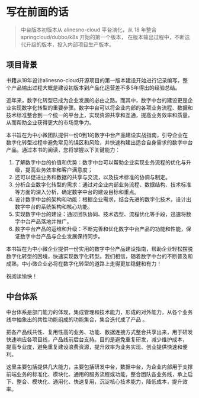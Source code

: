 # 写在前面的话

> 中台版本初版本从 alinesno-cloud 平台演化，从 18 年整合 springcloud/dubbo/k8s 开始的第一个版本， 在版本输出过程中，不断迭代升级的版本，投入内部项目生产版本。

## 项目背景

书籍从18年设计alinesno-cloud开源项目的第一版本建设开始进行记录编写，整个产品输出过程大概是建设初版本到产品化运营差不多5年得出的经验总结。

近年来，数字化转型已成为企业发展的必由之路。而其中，数字中台的建设更是企业实现数字化转型的重要步骤。数字中台可以将企业内部的各项业务流程、数据和技术标准整合到一个统一的平台上，实现资源共享和互通，提高业务效率和质量，从而帮助企业获得更大的市场竞争力。

本书旨在为中小微团队提供一份0到1的数字中台产品建设实战指南，引导企业在数字化转型过程中避免常见的误区和风险，并快速构建出适合自身需求的数字中台产品。通过本书的阅读，您将掌握以下关键能力：

1. 了解数字中台的价值和优势：数字中台可以帮助企业实现业务流程的优化与升级，提高业务效率和客户满意度；
2. 还可以促进业务和数据的共享与交流，以及技术标准的协调与制定。
3. 分析企业数字化转型的需求：通过对企业内部业务流程、数据结构、技术标准等方面的深入分析，确定数字中台的建设目标和重点。
4. 设计数字中台的架构和功能：根据企业需求，结合先进的数字化技术，设计出数字中台的系统架构和核心功能。
5. 实现数字中台的建设：通过团队协同、技术选型、流程优化等手段，迅速将数字中台产品落地并推广。
6. 数字中台产品的运维和升级：不断完善和优化数字中台产品的功能和性能，保证数字中台产品与企业发展保持同步。

本书旨在为中小微企业提供一份实用的数字中台产品建设指南，帮助企业轻松摆脱数字化转型的困境，快速实现数字化转型。我们相信，随着数字中台的不断普及和成熟，中小微企业必将在数字化转型的道路上走得更加稳健和有力！

祝阅读愉快！

## 中台体系

中台体系是部门能力的体现，集成管理和技术能力，形成的对外能力，从各个业务线中抽象出的共性功能组成的功能集合，集合迭代成了产品 。

把各产品线共性、复用性高的业务、功能、数据连接方式整合共享出来，用于研发快速响应各项目线，产品线前后台支持。目的是避免重复研发，减少维护成本， 提高专业度，避免重复建设浪费资源，提升效率为业务实现、创业提供快速和便利。

这里主要包括提供几大能力，主要包括研发中台，数据中台，为企业内部用于支撑前端业务的标准化、模块化、通用的服务流程或功能，整合团队各业务线，承上启下、整合、模块化、通用化、快速复用，沉淀核心技术能力，降低成本，提升效率。

